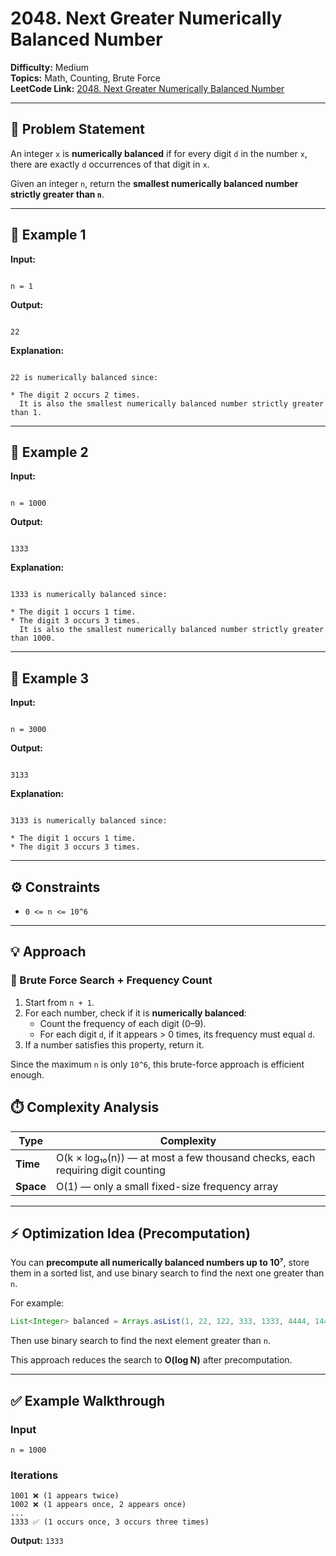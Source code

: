 # 2048. Next Greater Numerically Balanced Number

**Difficulty:** Medium  
**Topics:** Math, Counting, Brute Force  
**LeetCode Link:** [2048. Next Greater Numerically Balanced Number](https://leetcode.com/problems/next-greater-numerically-balanced-number/)

---

## 🧩 Problem Statement

An integer `x` is **numerically balanced** if for every digit `d` in the number `x`, there are exactly `d` occurrences of that digit in `x`.

Given an integer `n`, return the **smallest numerically balanced number strictly greater than `n`**.

---

## 🔹 Example 1

**Input:**

```

n = 1

```

**Output:**

```

22

```

**Explanation:**

```

22 is numerically balanced since:

* The digit 2 occurs 2 times.
  It is also the smallest numerically balanced number strictly greater than 1.

```

---

## 🔹 Example 2

**Input:**

```

n = 1000

```

**Output:**

```

1333

```

**Explanation:**

```

1333 is numerically balanced since:

* The digit 1 occurs 1 time.
* The digit 3 occurs 3 times.
  It is also the smallest numerically balanced number strictly greater than 1000.

```

---

## 🔹 Example 3

**Input:**

```

n = 3000

```

**Output:**

```

3133

```

**Explanation:**

```

3133 is numerically balanced since:

* The digit 1 occurs 1 time.
* The digit 3 occurs 3 times.

```

---

## ⚙️ Constraints

- `0 <= n <= 10^6`

---

## 💡 Approach

### 🧠 Brute Force Search + Frequency Count

1. Start from `n + 1`.
2. For each number, check if it is **numerically balanced**:
   - Count the frequency of each digit (0–9).
   - For each digit `d`, if it appears > 0 times, its frequency must equal `d`.
3. If a number satisfies this property, return it.

Since the maximum `n` is only `10^6`, this brute-force approach is efficient enough.

## ⏱️ Complexity Analysis

| Type      | Complexity                                                                     |
| --------- | ------------------------------------------------------------------------------ |
| **Time**  | O(k × log₁₀(n)) — at most a few thousand checks, each requiring digit counting |
| **Space** | O(1) — only a small fixed-size frequency array                                 |

---

## ⚡ Optimization Idea (Precomputation)

You can **precompute all numerically balanced numbers up to 10⁷**, store them in a sorted list, and use binary search to find the next one greater than `n`.

For example:

```java
List<Integer> balanced = Arrays.asList(1, 22, 122, 333, 1333, 4444, 14444, 22333, 33322, 55555, ...);
```

Then use binary search to find the next element greater than `n`.

This approach reduces the search to **O(log N)** after precomputation.

---

## ✅ Example Walkthrough

### Input

```
n = 1000
```

### Iterations

```
1001 ❌ (1 appears twice)
1002 ❌ (1 appears once, 2 appears once)
...
1333 ✅ (1 occurs once, 3 occurs three times)
```

**Output:** `1333`
